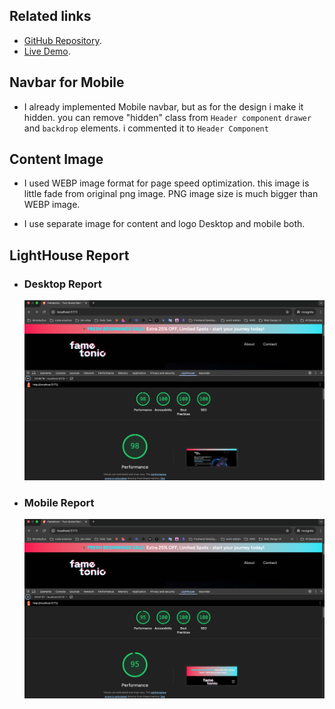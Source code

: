 ## Related links

- [GitHub Repository](https://github.com/masud001/fametonic).
- [Live Demo](https://fametonic-live-demo.netlify.app/).

## Navbar for Mobile

- I already implemented Mobile navbar, but as for the design i make it hidden. you can remove "hidden" class from `Header component` `drawer` and `backdrop` elements. i commented it to `Header Component`

## Content Image

- I used WEBP image format for page speed optimization. this image is little fade from original png image. PNG image size is much bigger than WEBP image.

- I use separate image for content and logo Desktop and mobile both.

## LightHouse Report

- ### Desktop Report
  ![Screenshot for desktop.](/static/screenshots/screenshot-desktop.png)
- ### Mobile Report
  ![Screenshot for mobile.](/static/screenshots/screenshot-mobile.png)
